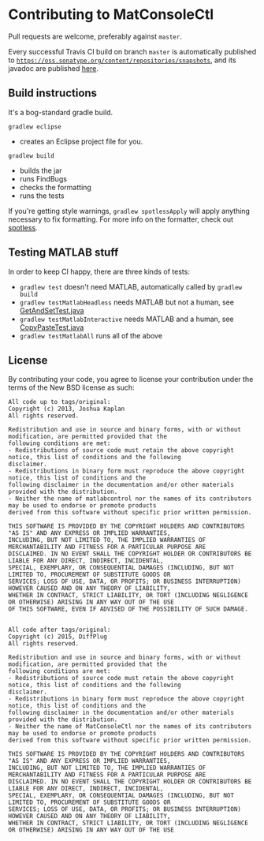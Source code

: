 # Contributing to MatConsoleCtl

Pull requests are welcome, preferably against `master`.

Every successful Travis CI build on branch `master` is automatically published to [`https://oss.sonatype.org/content/repositories/snapshots`](https://oss.sonatype.org/content/repositories/snapshots/com/diffplug/), and its javadoc are published [here](http://diffplug.github.io/matsessionctl/javadoc/snapshot/).

## Build instructions

It's a bog-standard gradle build.

`gradlew eclipse`
* creates an Eclipse project file for you.

`gradlew build`
* builds the jar
* runs FindBugs
* checks the formatting
* runs the tests

If you're getting style warnings, `gradlew spotlessApply` will apply anything necessary to fix formatting. For more info on the formatter, check out [spotless](https://github.com/diffplug/spotless).

## Testing MATLAB stuff

In order to keep CI happy, there are three kinds of tests:

* `gradlew test` doesn't need MATLAB, automatically called by `gradlew build`
* `gradlew testMatlabHeadless` needs MATLAB but not a human, see [GetAndSetTest.java](matlabcontrol/test/matlabcontrol/GetAndSetTest.java?ts=4)
* `gradlew testMatlabInteractive` needs MATLAB and a human, see [CopyPasteTest.java](matlabcontrol/test/matlabcontrol/CopyPasteTest.java?ts=4)
* `gradlew testMatlabAll` runs all of the above

## License

By contributing your code, you agree to license your contribution under the terms of the New BSD license as such:

```
All code up to tags/original:
Copyright (c) 2013, Joshua Kaplan
All rights reserved.

Redistribution and use in source and binary forms, with or without modification, are permitted provided that the
following conditions are met:
- Redistributions of source code must retain the above copyright notice, this list of conditions and the following
disclaimer.
- Redistributions in binary form must reproduce the above copyright notice, this list of conditions and the
following disclaimer in the documentation and/or other materials provided with the distribution.
- Neither the name of matlabcontrol nor the names of its contributors may be used to endorse or promote products
derived from this software without specific prior written permission.

THIS SOFTWARE IS PROVIDED BY THE COPYRIGHT HOLDERS AND CONTRIBUTORS "AS IS" AND ANY EXPRESS OR IMPLIED WARRANTIES,
INCLUDING, BUT NOT LIMITED TO, THE IMPLIED WARRANTIES OF MERCHANTABILITY AND FITNESS FOR A PARTICULAR PURPOSE ARE
DISCLAIMED. IN NO EVENT SHALL THE COPYRIGHT HOLDER OR CONTRIBUTORS BE LIABLE FOR ANY DIRECT, INDIRECT, INCIDENTAL,
SPECIAL, EXEMPLARY, OR CONSEQUENTIAL DAMAGES (INCLUDING, BUT NOT LIMITED TO, PROCUREMENT OF SUBSTITUTE GOODS OR
SERVICES; LOSS OF USE, DATA, OR PROFITS; OR BUSINESS INTERRUPTION) HOWEVER CAUSED AND ON ANY THEORY OF LIABILITY,
WHETHER IN CONTRACT, STRICT LIABILITY, OR TORT (INCLUDING NEGLIGENCE OR OTHERWISE) ARISING IN ANY WAY OUT OF THE USE
OF THIS SOFTWARE, EVEN IF ADVISED OF THE POSSIBILITY OF SUCH DAMAGE.


All code after tags/original:
Copyright (c) 2015, DiffPlug
All rights reserved.

Redistribution and use in source and binary forms, with or without modification, are permitted provided that the
following conditions are met:
- Redistributions of source code must retain the above copyright notice, this list of conditions and the following
disclaimer.
- Redistributions in binary form must reproduce the above copyright notice, this list of conditions and the
following disclaimer in the documentation and/or other materials provided with the distribution.
- Neither the name of MatConsoleCtl nor the names of its contributors may be used to endorse or promote products
derived from this software without specific prior written permission.

THIS SOFTWARE IS PROVIDED BY THE COPYRIGHT HOLDERS AND CONTRIBUTORS "AS IS" AND ANY EXPRESS OR IMPLIED WARRANTIES,
INCLUDING, BUT NOT LIMITED TO, THE IMPLIED WARRANTIES OF MERCHANTABILITY AND FITNESS FOR A PARTICULAR PURPOSE ARE
DISCLAIMED. IN NO EVENT SHALL THE COPYRIGHT HOLDER OR CONTRIBUTORS BE LIABLE FOR ANY DIRECT, INDIRECT, INCIDENTAL,
SPECIAL, EXEMPLARY, OR CONSEQUENTIAL DAMAGES (INCLUDING, BUT NOT LIMITED TO, PROCUREMENT OF SUBSTITUTE GOODS OR
SERVICES; LOSS OF USE, DATA, OR PROFITS; OR BUSINESS INTERRUPTION) HOWEVER CAUSED AND ON ANY THEORY OF LIABILITY,
WHETHER IN CONTRACT, STRICT LIABILITY, OR TORT (INCLUDING NEGLIGENCE OR OTHERWISE) ARISING IN ANY WAY OUT OF THE USE
```
